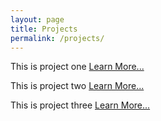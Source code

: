 ```yaml
---
layout: page
title: Projects
permalink: /projects/
---
```


This is project one [Learn More...](http://link/)

This is project two [Learn More...](http://link/)

This is project three [Learn More...](http://link/)
